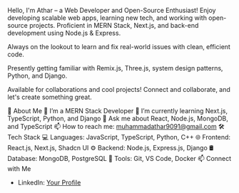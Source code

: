 Hello, I'm Athar – a Web Developer and Open-Source Enthusiast!
Enjoy developing scalable web apps, learning new tech, and working with open-source projects. Proficient in MERN Stack, Next.js, and back-end development using Node.js & Express.

Always on the lookout to learn and fix real-world issues with clean, efficient code.

Presently getting familiar with Remix.js, Three.js, system design patterns, Python, and Django.

Available for collaborations and cool projects! Connect and collaborate, and let's create something great.

🚀 About Me
🔭 I’m a MERN Stack Developer
🌱 I’m currently learning Next.js, TypeScript, Python, and Django
💬 Ask me about React, Node.js, MongoDB, and TypeScript
📫 How to reach me: muhammadathar9091@gmail.com
🛠 Tech Stack
💻 Languages: JavaScript, TypeScript, Python, C++
🌐 Frontend: React.js, Next.js, Shadcn UI
⚙️ Backend: Node.js, Express.js, Django
🛢️ Database: MongoDB, PostgreSQL
🔧 Tools: Git, VS Code, Docker
📫 Connect with Me
- LinkedIn: [Your Profile](https://linkedin.com/in/rao-muhammad-athar-980692357)          
